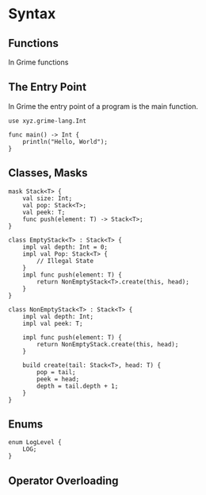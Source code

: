 # Syntax

## Functions
In Grime functions 

## The Entry Point
In Grime the entry point of a program is the main function.

```grime
use xyz.grime-lang.Int

func main() -> Int {
	println("Hello, World");
}
```

## Classes, Masks

```grime
mask Stack<T> {
	val size: Int;
	val pop: Stack<T>;
	val peek: T;
	func push(element: T) -> Stack<T>;
}

class EmptyStack<T> : Stack<T> {
	impl val depth: Int = 0;
	impl val Pop: Stack<T> {
		// Illegal State
	}
	impl func push(element: T) {
		return NonEmptyStack<T>.create(this, head);
	}
}

class NonEmptyStack<T> : Stack<T> {
	impl val depth: Int;
	impl val peek: T;

	impl func push(element: T) {
		return NonEmptyStack.create(this, head);
	}

	build create(tail: Stack<T>, head: T) {
		pop = tail;
		peek = head;
		depth = tail.depth + 1;
	}
}
```

## Enums

```grime
enum LogLevel {
	LOG;
}
```


## Operator Overloading
